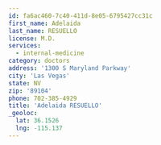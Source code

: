 ```yaml
---
id: fa6ac460-7c40-411d-8e05-6795427cc31c
first_name: Adelaida
last_name: RESUELLO
license: M.D.
services:
  - internal-medicine
category: doctors
address: '1300 S Maryland Parkway'
city: 'Las Vegas'
state: NV
zip: '89104'
phone: 702-385-4929
title: 'Adelaida RESUELLO'
_geoloc:
  lat: 36.1526
  lng: -115.137
---
```

